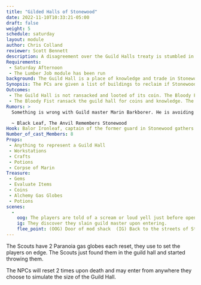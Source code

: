 ```yaml
---
title: "Gilded Halls of Stonewood"
date: 2022-11-10T10:33:21-05:00
draft: false
weight: 5
schedule: saturday
layout: module
author: Chris Colland
reviewer: Scott Bennett
description: A disagreement over the Guild Halls treaty is stumbled in upon by the PCs, as they arrive, they hear the scream of a dwarf who has just been killed. The treaty has been broken and the Guild Hall will be ransacked.
Requirements: 
 - Saturday Afternoon
 - The Lumber Job module has been run
background: The Guild Hall is a place of knowledge and trade in Stonewood. 
Synopsis: The PCs are given a list of buildings to reclaim if Stonewood is to be theirs again. The Blood Fist sent some thugs to shakedown Marin Barkborer but he wouldn’t budge and was killed for his defiance. The Bloody Fist are raiding the Guild Hall for treasure and knowledge.
Outcomes: 
 - The Guild Hall is not ransacked and looted of its coin. The Bloody Fist find nothing further out in the guild hall and are vanquished.
 - The Bloody Fist ransack the guild hall for coins and knowledge. The Bloody Fist will start becoming equipment with better base equipment and alchemical means with time.
Rumors: > 
  Something is wrong with Guild master Marin Barkborer. He is avoiding meetings and other guild officers. He keeps seeming to have nighttime visitors who have been getting fairly vocal during these meetings. I am getting worried about their safety.

  ~ Black Leaf, The Anvil Remembers Stonewood
Hook: Balor Ironleaf, captain of the former guard in Stonewood gathers a small band of lower to mid seasoned adventures.
Number_of_cast_Members: 8
Props: 
 - Anything to represent a Guild Hall
 - Workstations
 - Crafts
 - Potions
 - Corpse of Marin
Treasure: 
 - Gems
 - Evaluate Items
 - Coins
 - Alchemy Gas Globes
 - Potions
scenes: 
  - 
    oog: The players are told of a scream or loud yell just before opening the mod shack door.
    ig: They discover they slain guild master upon entering. 
    flee_point: (OOG) Door of mod shack  (IG) Back to the streets of Stonewood
---
```


The Scouts have 2 Paranoia gas globes each reset,  they use to set the players on edge. The Scouts just found them in the guild hall and started throwing them.

The NPCs will reset 2 times upon death and may enter from anywhere they choose to simulate the size of the Guild Hall. 




